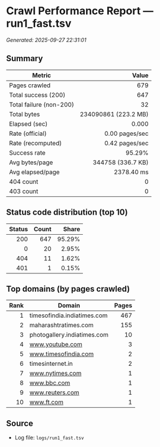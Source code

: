 # Crawl Performance Report — run1_fast.tsv

_Generated: 2025-09-27 22:31:01_

## Summary

| Metric | Value |
|---|---:|
| Pages crawled | 679 |
| Total success (200) | 647 |
| Total failure (non-200) | 32 |
| Total bytes | 234090861 (223.2 MB) |
| Elapsed (sec) | 0.000 |
| Rate (official) | 0.00 pages/sec |
| Rate (recomputed) | 0.42 pages/sec |
| Success rate | 95.29% |
| Avg bytes/page | 344758 (336.7 KB) |
| Avg elapsed/page | 2378.40 ms |
| 404 count | 0 |
| 403 count | 0 |

## Status code distribution (top 10)

| Status | Count | Share |
|---:|---:|---:|
| 200 | 647 | 95.29% |
| 0 | 20 | 2.95% |
| 404 | 11 | 1.62% |
| 401 | 1 | 0.15% |

## Top domains (by pages crawled)

| Rank | Domain | Pages |
|---:|---|---:|
| 1 | timesofindia.indiatimes.com | 467 |
| 2 | maharashtratimes.com | 155 |
| 3 | photogallery.indiatimes.com | 10 |
| 4 | www.youtube.com | 3 |
| 5 | www.timesofindia.com | 2 |
| 6 | timesinternet.in | 2 |
| 7 | www.nytimes.com | 1 |
| 8 | www.bbc.com | 1 |
| 9 | www.reuters.com | 1 |
| 10 | www.ft.com | 1 |

## Source

- Log file: `logs/run1_fast.tsv`
